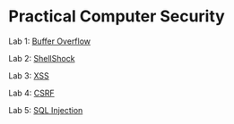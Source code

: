 # Practical Computer Security

Lab 1: [Buffer Overflow](./Lab%201)

Lab 2: [ShellShock](./Lab%202)

Lab 3: [XSS](./Lab%203)

Lab 4: [CSRF](./Lab%204)

Lab 5: [SQL Injection](./Lab%205)
